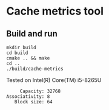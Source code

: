 # Cache metrics tool

## Build and run

```
mkdir build
cd build
cmake .. && make
cd ..
./build/cache-metrics
```

Tested on Intel(R) Core(TM) i5-8265U

```
     Capacity: 32768
Associativity: 8
   Block size: 64
```
